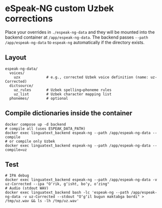 # eSpeak-NG custom Uzbek corrections

Place your overrides in `./espeak-ng-data` and they will be mounted into the backend container at `/app/espeak-ng-data`.
The backend passes `--path /app/espeak-ng-data` to `espeak-ng` automatically if the directory exists.

## Layout

```
espeak-ng-data/
  voices/
    uzx            # e.g., corrected Uzbek voice definition (name: uz-Corrected)
  dictsource/
    uz_rules       # Uzbek spelling→phoneme rules
    uz_list        # Uzbek character mapping list
  phonemes/        # optional
```

## Compile dictionaries inside the container

```
docker compose up -d backend
# compile all (uses ESPEAK_DATA_PATH)
docker exec linguatext_backend espeak-ng --path /app/espeak-ng-data --compile
# or compile only Uzbek
docker exec linguatext_backend espeak-ng --path /app/espeak-ng-data --compile=uz
```

## Test

```
# IPA debug
docker exec linguatext_backend espeak-ng --path /app/espeak-ng-data -v uz-Corrected --ipa "Oʻrik, gʻisht, boʻy, oʻzing"
# Audio (stdout WAV)
docker exec linguatext_backend bash -lc 'espeak-ng --path /app/espeak-ng-data -v uz-Corrected --stdout "Oʻgʻil bugun maktabga bordi" > /tmp/uz.wav && ls -lh /tmp/uz.wav'
```
